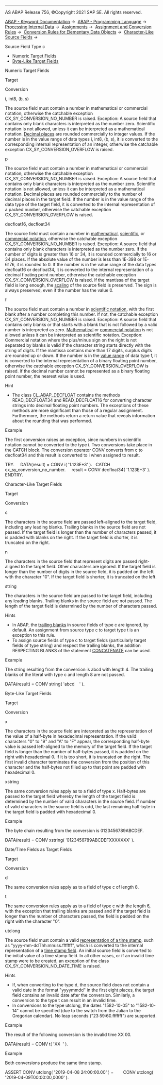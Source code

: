   

* * *

AS ABAP Release 756, ©Copyright 2021 SAP SE. All rights reserved.

[ABAP - Keyword Documentation](javascript:call_link\('abenabap.htm'\)) →  [ABAP - Programming Language](javascript:call_link\('abenabap_reference.htm'\)) →  [Processing Internal Data](javascript:call_link\('abenabap_data_working.htm'\)) →  [Assignments](javascript:call_link\('abenvalue_assignments.htm'\)) →  [Assignment and Conversion Rules](javascript:call_link\('abenconversion_rules.htm'\)) →  [Conversion Rules for Elementary Data Objects](javascript:call_link\('abenconversion_elementary.htm'\)) →  [Character-Like Source Fields](javascript:call_link\('abencharacter_source_fields.htm'\)) → 

Source Field Type c

-   [Numeric Target Fields](#abenconversion-type-c-1-------character-like-target-fields---@ITOC@@ABENCONVERSION_TYPE_C_2)
-   [Byte-Like Target Fields](#abenconversion-type-c-3-------date-time-fields-as-target-fields---@ITOC@@ABENCONVERSION_TYPE_C_4)

Numeric Target Fields

Target

Conversion

i, int8, (b, s)

The source field must contain a number in mathematical or commercial notation, otherwise the catchable exception CX\_SY\_CONVERSION\_NO\_NUMBER is raised. Exception: A source field that contains only blank characters is interpreted as the number zero. Scientific notation is not allowed, unless it can be interpreted as a mathematical notation. [Decimal places](javascript:call_link\('abendecimal_place_glosry.htm'\) "Glossary Entry") are rounded commercially to integer values. If the number is in the value range of data types i, int8, (b, s), it is converted to the corresponding internal representation of an integer, otherwise the catchable exception CX\_SY\_CONVERSION\_OVERFLOW is raised.

p

The source field must contain a number in mathematical or commercial notation, otherwise the catchable exception CX\_SY\_CONVERSION\_NO\_NUMBER is raised. Exception: A source field that contains only blank characters is interpreted as the number zero. Scientific notation is not allowed, unless it can be interpreted as a mathematical notation. Decimal places are rounded commercially to the number of decimal places in the target field. If the number is in the value range of the data type of the target field, it is converted to the internal representation of a packed number, otherwise the catchable exception CX\_SY\_CONVERSION\_OVERFLOW is raised.

decfloat16, decfloat34

The source field must contain a number in [mathematical](javascript:call_link\('abenmathematical_notation_glosry.htm'\) "Glossary Entry"), [scientific](javascript:call_link\('abenscientific_notation_glosry.htm'\) "Glossary Entry"), or [commercial notation](javascript:call_link\('abencommercial_notation_glosry.htm'\) "Glossary Entry"), otherwise the catchable exception CX\_SY\_CONVERSION\_NO\_NUMBER is raised. Exception: A source field that contains only blank characters is interpreted as the number zero. If the number of digits is greater than 16 or 34, it is rounded commercially to 16 or 34 places. If the absolute value of the number is less than 1E-398 or 1E-6176, it is rounded to 0. If the number is in the value range of the data types decfloat16 or decfloat34, it is converted to the internal representation of a decimal floating point number, otherwise the catchable exception CX\_SY\_CONVERSION\_OVERFLOW is raised. If the mantissa of the target field is long enough, the [scaling](javascript:call_link\('abenscale_glosry.htm'\) "Glossary Entry") of the source field is preserved. The sign is always preserved, even if the number has the value 0.

f

The source field must contain a number in [scientific notation](javascript:call_link\('abenscientific_notation_glosry.htm'\) "Glossary Entry"), with the first blank after a number completing this number. If not, the catchable exception CX\_SY\_CONVERSION\_NO\_NUMBER is raised. Exception: A source field that contains only blanks or that starts with a blank that is not followed by a valid number is interpreted as zero. [Mathematical](javascript:call_link\('abenmathematical_notation_glosry.htm'\) "Glossary Entry") or [commercial notation](javascript:call_link\('abencommercial_notation_glosry.htm'\) "Glossary Entry") is not allowed unless it can be interpreted as scientific notation. Exception: Commercial notation where the plus/minus sign on the right is not separated by blanks is valid if the character string starts directly with the string of digits. If the mantissa contains more than 17 digits, surplus digits are rounded up or down. If the number is in the [value range](javascript:call_link\('abenvalue_range_glosry.htm'\) "Glossary Entry") of data type f, it is converted to the internal representation of a binary floating point number, otherwise the catchable exception CX\_SY\_CONVERSION\_OVERFLOW is raised. If the decimal number cannot be represented as a binary floating point number, the nearest value is used.

Hint

-   The class [CL\_ABAP\_DECFLOAT](javascript:call_link\('abencl_abap_decfloat_doc.htm'\)) contains the methods READ\_DECFLOAT34 and READ\_DECFLOAT16 for converting character strings into decimal floating point numbers. The exceptions of these methods are more significant than those of a regular assignment. Furthermore, the methods return a return value that reveals information about the rounding that was performed.

Example

The first conversion raises an exception, since numbers in scientific notation cannot be converted to the type i. Two conversions take place in the CATCH block. The conversion operator CONV converts from c to decfloat34 and this result is converted to i when assigned to result.

TRY.
    DATA(result) = CONV i( '1.123E+3' ).
  CATCH cx\_sy\_conversion\_no\_number.
    result = CONV decfloat34( '1.123E+3' ).
ENDTRY.

Character-Like Target Fields

Target

Conversion

c

The characters in the source field are passed left-aligned to the target field, including any leading blanks. Trailing blanks in the source field are not passed. If the target field is longer than the number of characters passed, it is padded with blanks on the right. If the target field is shorter, it is truncated on the right.

n

The characters in the source field that represent digits are passed right-aligned to the target field. Other characters are ignored. If the target field is longer than the number of digits in the source field, it is padded on the left with the character "0". If the target field is shorter, it is truncated on the left.

string

The characters in the source field are passed to the target field, including any leading blanks. Trailing blanks in the source field are not passed. The length of the target field is determined by the number of characters passed.

Hints

-   In ABAP, the [trailing blanks](javascript:call_link\('abenabap_data_string.htm'\)) in source fields of type c are ignored, by default. An assignment from source type c to target type t is an exception to this rule.
-   To assign source fields of type c to target fields (particularly target fields of type string) and respect the trailing blanks, the addition RESPECTING BLANKS of the statement [CONCATENATE](javascript:call_link\('abapconcatenate.htm'\)) can be used.

Example

The string resulting from the conversion is abcd with length 4. The trailing blanks of the literal with type c and length 8 are not passed.

DATA(result) = CONV string( 'abcd    ' ).

Byte-Like Target Fields

Target

Conversion

x

The characters in the source field are interpreted as the representation of the value of a half-byte in hexadecimal representation. If the valid characters "0" to "9" and "A" to "F" appear, the corresponding half-byte value is passed left-aligned to the memory of the target field. If the target field is longer than the number of half-bytes passed, it is padded on the right with hexadecimal 0. If it is too short, it is truncated on the right. The first invalid character terminates the conversion from the position of this character and the half-bytes not filled up to that point are padded with hexadecimal 0.

xstring

The same conversion rules apply as to a field of type x. Half-bytes are passed to the target field whereby the length of the target field is determined by the number of valid characters in the source field. If number of valid characters in the source field is odd, the last remaining half-byte in the target field is padded with hexadecimal 0.

Example

The byte chain resulting from the conversion is 0123456789ABCDEF.

DATA(result) = CONV xstring( '0123456789ABCDEFXXXXXXX' ).

Date/Time Fields as Target Fields

Target

Conversion

d

The same conversion rules apply as to a field of type c of length 8.

t

The same conversion rules apply as to a field of type c with the length 6, with the exception that trailing blanks are passed and if the target field is longer than the number of characters passed, the field is padded on the right with the character "0".

utclong

The source field must contain a valid [representation of a time stamp](javascript:call_link\('abents_value.htm'\)), such as "yyyy-mm-ddThh:mm:ss.fffffff", which is converted to the internal representation of a [time stamp field](javascript:call_link\('abentimestamp_field_glosry.htm'\) "Glossary Entry"). An initial source field is converted to the initial value of a time stamp field. In all other cases, or if an invalid time stamp were to be created, an exception of the class CX\_SY\_CONVERSION\_NO\_DATE\_TIME is raised.

Hints

-   If, when converting to the type d, the source field does not contain a valid date in the format "yyyymmdd" in the first eight places, the target field contains an invalid date after the conversion. Similarly, a conversion to the type t can result in an invalid time.
-   In conversions to the type utclong, the dates "1582-10-05" to "1582-10-14" cannot be specified (due to the switch from the Julian to the Gregorian calendar). No leap seconds ("23:59:60.fffffff") are supported.

Example

The result of the following conversion is the invalid time XX 00.

DATA(result) = CONV t( 'XX  ' ).

Example

Both conversions produce the same time stamp.

ASSERT CONV utclong( '2019-04-08 24:00:00.00' ) =
       CONV utclong( '2019-04-09T00:00:00,0000' ).
